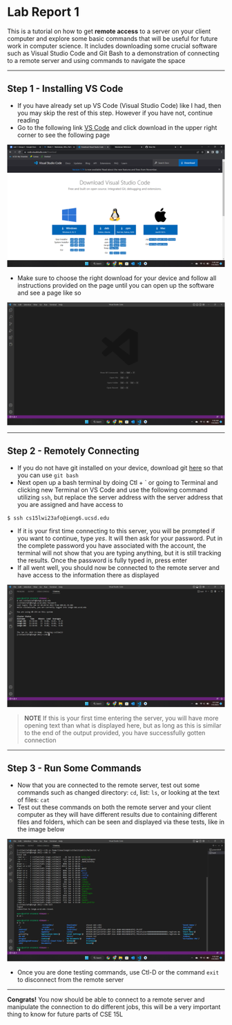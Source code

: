 # Lab Report 1
This is a tutorial on how to get **remote access** to a server on your client computer and explore some basic commands that will be useful for 
future work in computer science. It includes downloading some crucial software such as Visual Studio Code and Git Bash to a demonstration of connecting
to a remote server and using commands to navigate the space

---

## Step 1 - Installing VS Code
* If you have already set up VS Code (Visual Studio Code) like I had, then you may skip the rest of this step. However if you have not, continue reading
* Go to the following link [VS Code](https://code.visualstudio.com/) and click download in the upper right corner to see the following page

![VS Code Download Page](https://github.com/BrianMorse12604/cse15l-lab-reports/blob/main/CSE15L%20Lab1/Screenshot%20(8).png)

* Make sure to choose the right download for your device and follow all instructions provided on the page until you can open up the software and see a page like so

![VS Code Blank Page](https://github.com/BrianMorse12604/cse15l-lab-reports/blob/main/CSE15L%20Lab1/Screenshot%20(6).png)

---

## Step 2 - Remotely Connecting
* If you do not have git installed on your device, download git [here](https://gitforwindows.org/) so that you can use `git bash`
* Next open up a bash terminal by doing Ctl + \` or going to Terminal and clicking new Terminal on VS Code and use the following command utilizing `ssh`, but replace the server address with the server address that you are assigned and have access to
```
$ ssh cs15lwi23afo@ieng6.ucsd.edu
```
* If it is your first time connecting to this server, you will be prompted if you want to continue, type *yes*. It will then ask for your password. Put in the complete password you have associated with the account, the terminal will not show that you are typing anything, but it is still tracking the results. Once the password is fully typed in, press enter
* If all went well, you should now be connected to the remote server and have access to the information there as displayed

![Entered Remote Server](https://github.com/BrianMorse12604/cse15l-lab-reports/blob/main/CSE15L%20Lab1/Screenshot%20(7).png)

>**NOTE** If this is your first time entering the server, you will have more opening text than what is displayed here, but as long as this is similar to the end of the output provided, you have successfully gotten connection

---

## Step 3 - Run Some Commands
* Now that you are connected to the remote server, test out some commands such as changed directory: `cd`, list: `ls`, or looking at the text of files: `cat`
* Test out these commands on both the remote server and your client computer as they will have different results due to containing different files and folders, which can be seen and displayed via these tests, like in the image below

![Tested Commands](https://github.com/BrianMorse12604/cse15l-lab-reports/blob/main/CSE15L%20Lab1/Screenshot%20(5).png)

* Once you are done testing commands, use Ctl-D or the command `exit` to disconnect from the remote server

---

**Congrats!** You now should be able to connect to a remote server and manipulate the connection to do different jobs, this will be a very important thing to know for future parts of CSE 15L
